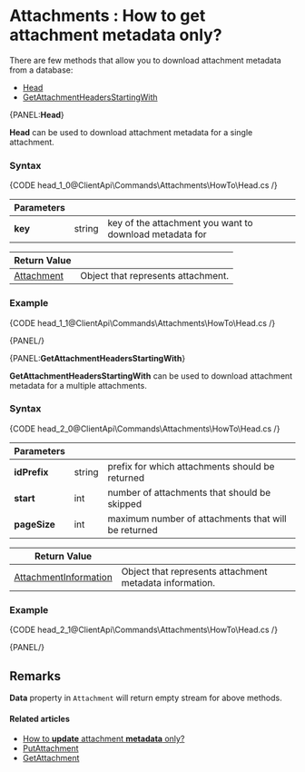 # Attachments : How to get attachment metadata only?

There are few methods that allow you to download attachment metadata from a database:   
- [Head](../../../client-api/commands/attachments/how-to/get-attachment-metadata-only#head)   
- [GetAttachmentHeadersStartingWith](../../../client-api/commands/attachments/how-to/get-attachment-metadata-only#getattachmentheadersstartingwith)   

{PANEL:**Head**}

**Head** can be used to download attachment metadata for a single attachment.

### Syntax

{CODE head_1_0@ClientApi\Commands\Attachments\HowTo\Head.cs /}

| Parameters | | |
| ------------- | ------------- | ----- |
| **key** | string | key of the attachment you want to download metadata for |

| Return Value | |
| ------------- | ----- |
| [Attachment](../../../glossary/json/attachment) | Object that represents attachment. |

### Example

{CODE head_1_1@ClientApi\Commands\Attachments\HowTo\Head.cs /}

{PANEL/}

{PANEL:**GetAttachmentHeadersStartingWith**}

**GetAttachmentHeadersStartingWith** can be used to download attachment metadata for a multiple attachments.

### Syntax

{CODE head_2_0@ClientApi\Commands\Attachments\HowTo\Head.cs /}

| Parameters | | |
| ------------- | ------------- | ----- |
| **idPrefix** | string | prefix for which attachments should be returned |
| **start** | int | number of attachments that should be skipped |
| **pageSize** | int | maximum number of attachments that will be returned |

| Return Value | |
| ------------- | ----- |
| [AttachmentInformation](../../../glossary/json/attachment-information) | Object that represents attachment metadata information. |

### Example

{CODE head_2_1@ClientApi\Commands\Attachments\HowTo\Head.cs /}

{PANEL/}

## Remarks

**Data** property in `Attachment` will return empty stream for above methods.

#### Related articles

- [How to **update** attachment **metadata** only?](../../../client-api/commands/attachments/how-to/update-attachment-metadata-only)  
- [PutAttachment](../../../client-api/commands/attachments/put)  
- [GetAttachment](../../../client-api/commands/attachments/get)  